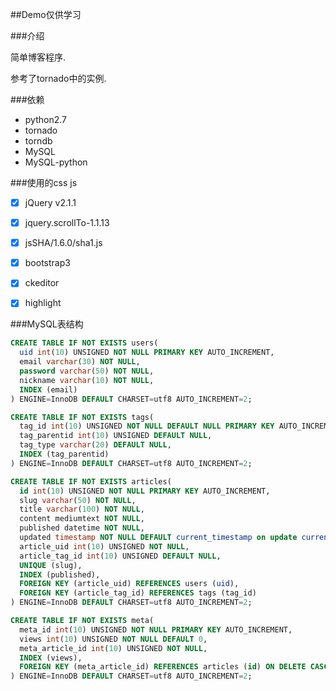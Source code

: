 ##Demo仅供学习


###介绍

简单博客程序.

参考了tornado中的实例.


###依赖

* python2.7
* tornado
* torndb
* MySQL
* MySQL-python


###使用的css js

- [x] jQuery v2.1.1
- [x] jquery.scrollTo-1.1.13
- [x] jsSHA/1.6.0/sha1.js
- [x] bootstrap3
- [x] ckeditor
- [x] highlight


###MySQL表结构

```sql
CREATE TABLE IF NOT EXISTS users(
  uid int(10) UNSIGNED NOT NULL PRIMARY KEY AUTO_INCREMENT,
  email varchar(30) NOT NULL, 
  password varchar(50) NOT NULL,
  nickname varchar(10) NOT NULL,
  INDEX (email)
) ENGINE=InnoDB DEFAULT CHARSET=utf8 AUTO_INCREMENT=2;
```

```sql
CREATE TABLE IF NOT EXISTS tags(
  tag_id int(10) UNSIGNED NOT NULL DEFAULT NULL PRIMARY KEY AUTO_INCREMENT,
  tag_parentid int(10) UNSIGNED DEFAULT NULL,
  tag_type varchar(20) DEFAULT NULL,
  INDEX (tag_parentid)
) ENGINE=InnoDB DEFAULT CHARSET=utf8 AUTO_INCREMENT=2;
```

```sql
CREATE TABLE IF NOT EXISTS articles(
  id int(10) UNSIGNED NOT NULL PRIMARY KEY AUTO_INCREMENT,
  slug varchar(50) NOT NULL,
  title varchar(100) NOT NULL,
  content mediumtext NOT NULL,
  published datetime NOT NULL,
  updated timestamp NOT NULL DEFAULT current_timestamp on update current_timestamp,
  article_uid int(10) UNSIGNED NOT NULL,
  article_tag_id int(10) UNSIGNED DEFAULT NULL,
  UNIQUE (slug),
  INDEX (published),
  FOREIGN KEY (article_uid) REFERENCES users (uid),
  FOREIGN KEY (article_tag_id) REFERENCES tags (tag_id)
) ENGINE=InnoDB DEFAULT CHARSET=utf8 AUTO_INCREMENT=2;
```

```sql
CREATE TABLE IF NOT EXISTS meta(
  meta_id int(10) UNSIGNED NOT NULL PRIMARY KEY AUTO_INCREMENT,
  views int(10) UNSIGNED NOT NULL DEFAULT 0,
  meta_article_id int(10) UNSIGNED NOT NULL,
  INDEX (views),
  FOREIGN KEY (meta_article_id) REFERENCES articles (id) ON DELETE CASCADE ON UPDATE CASCADE
) ENGINE=InnoDB DEFAULT CHARSET=utf8 AUTO_INCREMENT=2;
```

